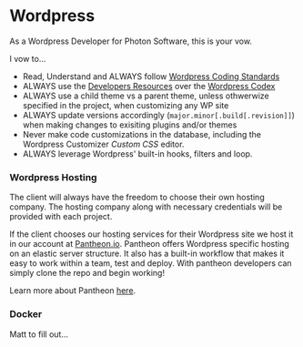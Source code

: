 # Wordpress

As a Wordpress Developer for Photon Software, this is your vow.

I vow to...  
* Read, Understand and ALWAYS follow [Wordpress Coding Standards](https://codex.wordpress.org/WordPress_Coding_Standards)  
* ALWAYS use the [Developers Resources](https://developer.wordpress.org/) over the [Wordpress Codex](https://codex.wordpress.org/)  
* ALWAYS use a child theme vs a parent theme, unless othwerwize specified in the project, when customizing any WP site  
* ALWAYS update versions accordingly (`major.minor[.build[.revision]]`) when making changes to exisiting plugins and/or themes   
* Never make code customizations in the database, including the Wordpress Customizer *Custom CSS* editor.
* ALWAYS leverage Wordpress' built-in hooks, filters and loop.

### Wordpress Hosting

The client will always have the freedom to choose their own hosting company. The hosting company along with necessary credentials will be provided with each project.

If the client chooses our hosting services for their Wordpress site we host it in our account at [Pantheon.io](https://pantheon.io/). Pantheon offers Wordpress specific hosting on an elastic server structure. It also has a built-in workflow that makes it easy to work within a team, test and deploy. With pantheon developers can simply clone the repo and begin working!

Learn more about Pantheon [here](https://pantheon.io/docs/).

### Docker

Matt to fill out...